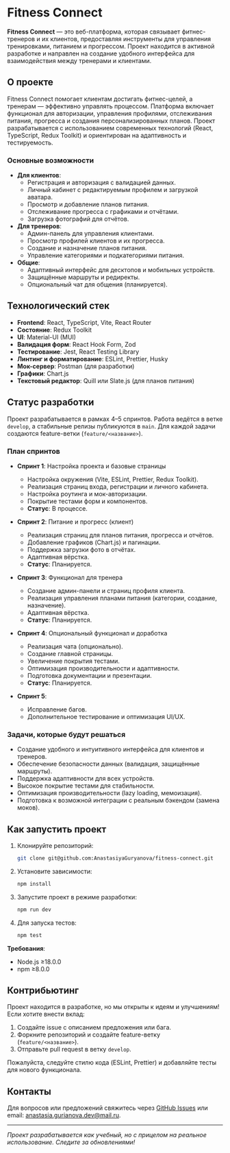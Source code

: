 # Fitness Connect

**Fitness Connect** — это веб-платформа, которая связывает фитнес-тренеров и их клиентов, предоставляя инструменты для управления тренировками, питанием и прогрессом. Проект находится в активной разработке и направлен на создание удобного интерфейса для взаимодействия между тренерами и клиентами.

## О проекте

Fitness Connect помогает клиентам достигать фитнес-целей, а тренерам — эффективно управлять процессом. Платформа включает функционал для авторизации, управления профилями, отслеживания питания, прогресса и создания персонализированных планов. Проект разрабатывается с использованием современных технологий (React, TypeScript, Redux Toolkit) и ориентирован на адаптивность и тестируемость.

### Основные возможности

- **Для клиентов**:
  - Регистрация и авторизация с валидацией данных.
  - Личный кабинет с редактируемым профилем и загрузкой аватара.
  - Просмотр и добавление планов питания.
  - Отслеживание прогресса с графиками и отчётами.
  - Загрузка фотографий для отчётов.
- **Для тренеров**:
  - Админ-панель для управления клиентами.
  - Просмотр профилей клиентов и их прогресса.
  - Создание и назначение планов питания.
  - Управление категориями и подкатегориями питания.
- **Общие**:
  - Адаптивный интерфейс для десктопов и мобильных устройств.
  - Защищённые маршруты и редиректы.
  - Опциональный чат для общения (планируется).

## Технологический стек

- **Frontend**: React, TypeScript, Vite, React Router
- **Состояние**: Redux Toolkit
- **UI**: Material-UI (MUI)
- **Валидация форм**: React Hook Form, Zod
- **Тестирование**: Jest, React Testing Library
- **Линтинг и форматирование**: ESLint, Prettier, Husky
- **Мок-сервер**: Postman (для разработки)
- **Графики**: Chart.js
- **Текстовый редактор**: Quill или Slate.js (для планов питания)

## Статус разработки

Проект разрабатывается в рамках 4–5 спринтов. Работа ведётся в ветке `develop`, а стабильные релизы публикуются в `main`. Для каждой задачи создаются feature-ветки (`feature/<название>`).

### План спринтов

- **Спринт 1**: Настройка проекта и базовые страницы
  - Настройка окружения (Vite, ESLint, Prettier, Redux Toolkit).
  - Реализация страниц входа, регистрации и личного кабинета.
  - Настройка роутинга и мок-авторизации.
  - Покрытие тестами форм и компонентов.
  - **Статус**: В процессе.

- **Спринт 2**: Питание и прогресс (клиент)
  - Реализация страниц для планов питания, прогресса и отчётов.
  - Добавление графиков (Chart.js) и пагинации.
  - Поддержка загрузки фото в отчётах.
  - Адаптивная вёрстка.
  - **Статус**: Планируется.

- **Спринт 3**: Функционал для тренера
  - Создание админ-панели и страниц профиля клиента.
  - Реализация управления планами питания (категории, создание, назначение).
  - Адаптивная вёрстка.
  - **Статус**: Планируется.

- **Спринт 4**: Опциональный функционал и доработка
  - Реализация чата (опционально).
  - Создание главной страницы.
  - Увеличение покрытия тестами.
  - Оптимизация производительности и адаптивности.
  - Подготовка документации и презентации.
  - **Статус**: Планируется.

- **Спринт 5**:
  - Исправление багов.
  - Дополнительное тестирование и оптимизация UI/UX.

### Задачи, которые будут решаться

- Создание удобного и интуитивного интерфейса для клиентов и тренеров.
- Обеспечение безопасности данных (валидация, защищённые маршруты).
- Поддержка адаптивности для всех устройств.
- Высокое покрытие тестами для стабильности.
- Оптимизация производительности (lazy loading, мемоизация).
- Подготовка к возможной интеграции с реальным бэкендом (замена моков).

## Как запустить проект

1. Клонируйте репозиторий:
   ```bash
   git clone git@github.com:AnastasiyaGuryanova/fitness-connect.git
   ```
2. Установите зависимости:
   ```bash
   npm install
   ```
3. Запустите проект в режиме разработки:
   ```bash
   npm run dev
   ```
4. Для запуска тестов:
   ```bash
   npm test
   ```

**Требования**:
- Node.js ≥18.0.0
- npm ≥8.0.0

## Контрибьютинг

Проект находится в разработке, но мы открыты к идеям и улучшениям! Если хотите внести вклад:
1. Создайте issue с описанием предложения или бага.
2. Форкните репозиторий и создайте feature-ветку (`feature/<название>`).
3. Отправьте pull request в ветку `develop`.

Пожалуйста, следуйте стилю кода (ESLint, Prettier) и добавляйте тесты для нового функционала.

## Контакты

Для вопросов или предложений свяжитесь через [GitHub Issues](https://github.com/AnastasiyaGuryanova/fitness-connect/issues) или email: anastasia.gurianova.dev@mail.ru.

---

*Проект разрабатывается как учебный, но с прицелом на реальное использование. Следите за обновлениями!*
